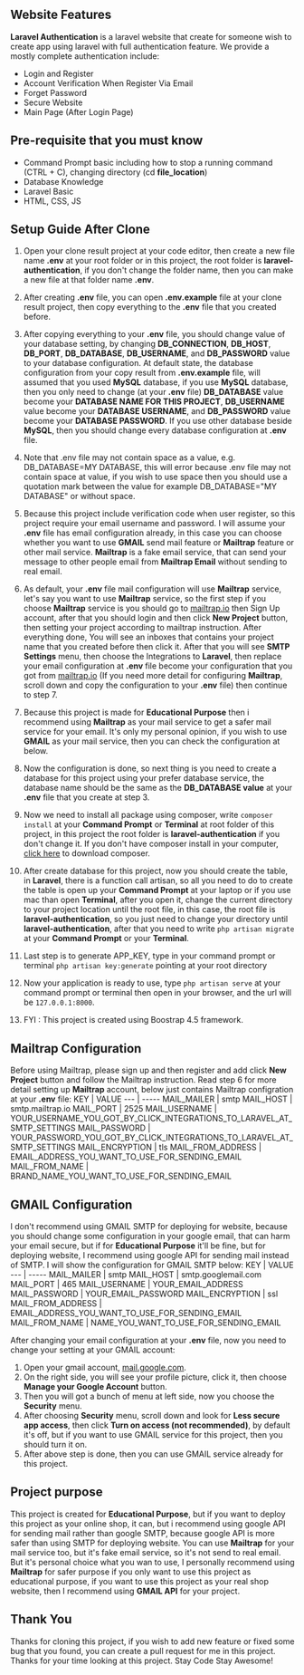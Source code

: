 ## Website Features

**Laravel Authentication** is a laravel website that create for someone wish to create app using laravel with full authentication feature. We provide a mostly complete authentication include:

- Login and Register
- Account Verification When Register Via Email
- Forget Password
- Secure Website
- Main Page (After Login Page)


## Pre-requisite that you must know

- Command Prompt basic including how to stop a running command (CTRL + C), changing directory (cd **file_location**)
- Database Knowledge
- Laravel Basic
- HTML, CSS, JS

## Setup Guide After Clone

1. Open your clone result project at your code editor, then create a new file name **.env** at your root folder or in this project, the root folder is **laravel-authentication**, if you don't change the folder name, then you can make a new file at that folder name **.env**.

2. After creating **.env** file, you can open **.env.example** file at your clone result project, then copy everything to the **.env** file that you created before.

3. After copying everything to your **.env** file, you should change value of your database setting, by changing **DB_CONNECTION**, **DB_HOST**, **DB_PORT**, **DB_DATABASE**, **DB_USERNAME**, and **DB_PASSWORD** value to your database configuration. At default state, the database configuration from your copy result from **.env.example** file, will assumed that you used **MySQL** database, if you use **MySQL** database, then you only need to change (at your **.env** file) **DB_DATABASE** value become your **DATABASE NAME FOR THIS PROJECT**, **DB_USERNAME** value become your **DATABASE USERNAME**, and **DB_PASSWORD** value become your **DATABASE PASSWORD**. If you use other database beside **MySQL**, then you should change every database configuration at **.env** file.

4. Note that .env file may not contain space as a value, e.g. DB_DATABASE=MY DATABASE, this will error because .env file may not contain space at value, if you wish to use space then you should use a quotation mark between the value for example DB_DATABASE="MY DATABASE" or without space.

5. Because this project include verification code when user register, so this project require your email username and password. I will assume your **.env** file has email configuration already, in this case you can choose whether you want to use **GMAIL** send mail feature or **Mailtrap** feature or other mail service. **Mailtrap** is a fake email service, that can send your message to other people email from **Mailtrap Email** without sending to real email.

6. As default, your **.env** file mail configuration will use **Mailtrap** service, let's say you want to use **Mailtrap** service, so the first step if you choose **Mailtrap** service is you should go to [mailtrap.io](https://mailtrap.io) then Sign Up account, after that you should login and then click **New Project** button, then setting your project according to mailtrap instruction. After everything done, You will see an inboxes that contains your project name that you created before then click it. After that you will see **SMTP Settings** menu, then choose the Integrations to **Laravel**, then replace your email configuration at **.env** file become your configuration that you got from [mailtrap.io](https://mailtrap.io) (If you need more detail for configuring **Mailtrap**, scroll down and copy the configuration to your **.env** file) then continue to step 7.

7. Because this project is made for **Educational Purpose** then i recommend using **Mailtrap** as your mail service to get a safer mail service for your email. It's only my personal opinion, if you wish to use **GMAIL** as your mail service, then you can check the configuration at below.

8. Now the configuration is done, so next thing is you need to create a database for this project using your prefer database service, the database name should be the same as the **DB_DATABASE value** at your **.env** file that you create at step 3.

9. Now we need to install all package using composer, write `composer install` at your **Command Prompt** or **Terminal** at root folder of this project, in this project the root folder is **laravel-authentication** if you don't change it. If you don't have composer install in your computer, [click here](https://getcomposer.org/download/) to download composer.

10. After create database for this project, now you should create the table, in **Laravel**, there is a function call artisan, so all you need to do to create the table is open up your **Command Prompt** at your laptop  or if you use mac than open **Terminal**, after you open it, change the current directory to your project location until the root file, in this case, the root file is **laravel-authentication**, so you just need to change your directory until **laravel-authentication**, after that you need to write `php artisan migrate` at your **Command Prompt** or your **Terminal**.

11. Last step is to generate APP_KEY, type in your command prompt or terminal `php artisan key:generate` pointing at your root directory

12. Now your application is ready to use, type `php artisan serve` at your command prompt or terminal then open in your browser, and the url will be `127.0.0.1:8000`.

13. FYI : This project is created using Boostrap 4.5 framework.

## Mailtrap Configuration
Before using Mailtrap, please sign up and then register and add click **New Project** button and follow the Mailtrap instruction. Read step 6 for more detail setting up **Mailtrap** account, below just contains Mailtrap configration at your **.env** file:
KEY | VALUE
--- | -----
MAIL_MAILER | smtp
MAIL_HOST | smtp.mailtrap.io
MAIL_PORT | 2525
MAIL_USERNAME | YOUR_USERNAME_YOU_GOT_BY_CLICK_INTEGRATIONS_TO_LARAVEL_AT_SMTP_SETTINGS
MAIL_PASSWORD | YOUR_PASSWORD_YOU_GOT_BY_CLICK_INTEGRATIONS_TO_LARAVEL_AT_SMTP_SETTINGS
MAIL_ENCRYPTION | tls
MAIL_FROM_ADDRESS | EMAIL_ADDRESS_YOU_WANT_TO_USE_FOR_SENDING_EMAIL
MAIL_FROM_NAME | BRAND_NAME_YOU_WANT_TO_USE_FOR_SENDING_EMAIL

## GMAIL Configuration
I don't recommend using GMAIL SMTP for deploying for website, because you should change some configuration in your google email, that can harm your email secure, but if for **Educational Purpose** it'll be fine, but for deploying website, I recommend using google API for sending mail instead of SMTP. I will show the configuration for GMAIL SMTP below:
KEY | VALUE
--- | -----
MAIL_MAILER | smtp
MAIL_HOST | smtp.googlemail.com
MAIL_PORT | 465
MAIL_USERNAME | YOUR_EMAIL_ADDRESS
MAIL_PASSWORD | YOUR_EMAIL_PASSWORD
MAIL_ENCRYPTION | ssl
MAIL_FROM_ADDRESS | EMAIL_ADDRESS_YOU_WANT_TO_USE_FOR_SENDING_EMAIL
MAIL_FROM_NAME | NAME_YOU_WANT_TO_USE_FOR_SENDING_EMAIL

After changing your email configuration at your **.env** file, now you need to change your setting at your GMAIL account:
1. Open your gmail account, [mail.google.com](https://mail.google.com).
2. On the right side, you will see your profile picture, click it, then choose **Manage your Google Account** button.
3. Then you will got a bunch of menu at left side, now you choose the **Security** menu.
4. After choosing **Security** menu, scroll down and look for **Less secure app access**, then click **Turn on access (not recommended)**, by default it's off, but if you want to use GMAIL service for this project, then you should turn it on.
5. After above step is done, then you can use GMAIL service already for this project.

## Project purpose
This project is created for **Educational Purpose**, but if you want to deploy this project as your online shop, it can, but i recommend using google API for sending mail rather than google SMTP, because google API is more safer than using SMTP for deploying website. You can use **Mailtrap** for your mail service too, but it's fake email service, so it's not send to real email. But it's personal choice what you wan to use, I personally recommend using **Mailtrap** for safer purpose if you only want to use this project as educational purpose, if you want to use this project as your real shop website, then I recommend using **GMAIL API** for your project.

## Thank You
Thanks for cloning this project, if you wish to add new feature or fixed some bug that you found, you can create a pull request for me in this project. Thanks for your time looking at this project. Stay Code Stay Awesome!